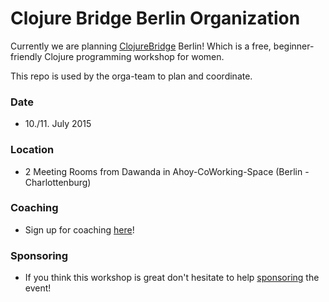 # Clojure Bridge Berlin Organization 
Currently we are planning [ClojureBridge](http://www.clojurebridge.org/) Berlin!
Which is a free, beginner-friendly Clojure programming workshop for women.  

This repo is used by the orga-team to plan and coordinate.

### Date

- 10./11. July 2015

### Location

- 2 Meeting Rooms from Dawanda in Ahoy-CoWorking-Space (Berlin - Charlottenburg)

### Coaching
- Sign up for coaching [here](https://docs.google.com/forms/d/1tZXTsTPkeHA4EAW2pMVk_CzW1FkSxmGRWrgdvkPI__4/viewform?c=0&w=1)!

### Sponsoring
- If you think this workshop is great don't hesitate to help [sponsoring](https://github.com/clojurebridge-berlin/organization/issues/2) the event! 
